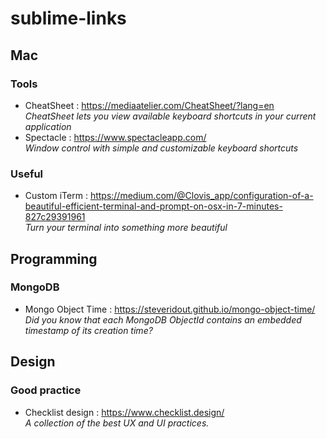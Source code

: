 # sublime-links

## Mac
### Tools
- CheatSheet : https://mediaatelier.com/CheatSheet/?lang=en  
*CheatSheet lets you view available keyboard shortcuts in your current application*
- Spectacle : https://www.spectacleapp.com/  
*Window control with simple and customizable keyboard shortcuts*

### Useful 
- Custom iTerm : https://medium.com/@Clovis_app/configuration-of-a-beautiful-efficient-terminal-and-prompt-on-osx-in-7-minutes-827c29391961  
*Turn your terminal into something more beautiful*

## Programming
### MongoDB
- Mongo Object Time : https://steveridout.github.io/mongo-object-time/  
*Did you know that each MongoDB ObjectId contains an embedded timestamp of its creation time?*


## Design
### Good practice
- Checklist design : https://www.checklist.design/  
*A collection of the best UX and UI practices.*
